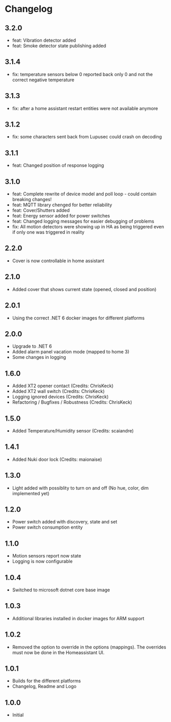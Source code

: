 # Changelog
## 3.2.0
- feat: Vibration detector added
- feat: Smoke detector state publishing added

## 3.1.4
- fix: temperature sensors below 0 reported back only 0 and not the correct negative temperature

## 3.1.3
- fix: after a home assistant restart entities were not available anymore

## 3.1.2

- fix: some characters sent back from Lupusec could crash on decoding 

## 3.1.1

- feat: Changed position of response logging

## 3.1.0

- feat: Complete rewrite of device model and poll loop - could contain breaking changes!
- feat: MQTT library chenged for better reliability
- feat: Cover/Shutters added
- feat: Energy sensor added for power switches
- feat: Changed logging messages for easier debugging of problems
- fix: All motion detectors were showing up in HA as being triggered even if only one was triggered in reality

## 2.2.0

- Cover is now controllable in home assistant

## 2.1.0

- Added cover that shows current state (opened, closed and position)

## 2.0.1

 - Using the correct .NET 6 docker images for different platforms

## 2.0.0

 - Upgrade to .NET 6
 - Added alarm panel vacation mode (mapped to home 3)
 - Some changes in logging

## 1.6.0

- Added XT2 opener contact (Credits: ChrisKeck)
- Added XT2 wall switch (Credits: ChrisKeck)
- Logging ignored devices (Credits: ChrisKeck)
- Refactoring / Bugfixes / Robustness (Credits: ChrisKeck)

## 1.5.0

- Added Temperature/Humidity sensor (Credits: scaiandre)

## 1.4.1

- Added Nuki door lock (Credits: maionaise)

## 1.3.0

- Light added with possiblity to turn on and off (No hue, color, dim implemented yet)

## 1.2.0

- Power switch added with discovery, state and set
- Power switch consumption entity

## 1.1.0

- Motion sensors report now state
- Logging is now configurable

## 1.0.4

- Switched to microsoft dotnet core base image

## 1.0.3

- Additional libraries installed in docker images for ARM support

## 1.0.2

- Removed the option to override in the options (mappings). The overrides must now be done in the Homeassistant UI.

## 1.0.1

- Builds for the different platforms
- Changelog, Readme and Logo

## 1.0.0

- Initial

